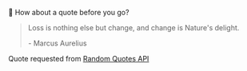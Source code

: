 📣 How about a quote before you go?

> Loss is nothing else but change, and change is Nature's delight.
>
> <p>- Marcus Aurelius</p>

Quote requested from [Random Quotes API](https://github.com/lukePeavey/quotable)

